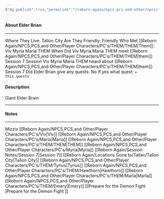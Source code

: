 ```yaml
---
{"dg-publish":true,"permalink":"/reborn-again/npcs-pcs-and-other/npcs/friendly/elder-brian/"}
---
```



#### About Elder Brian
---
Where They Live: Tallon City 
Are They Friendly: Friendly 
Who Met [[Reborn Again/NPCS,PCS,and Other/Player Characters/PC's/THEM/THEM\|Them]]: Viv Myria Maria THEM
When Did Viv Myria Maria THEM meet [[Reborn Again/NPCS,PCS,and Other/Player Characters/PC's/THEM/THEM\|them]]: Session 7
Session Viv Myria Maria THEM heard about [[Reborn Again/NPCS,PCS,and Other/Player Characters/PC's/THEM/THEM\|them]]: Session 7
Did Elder Brian give any quests: No
	If yes what quest: `= this.quests`


#### Description
Giant Elder Brain

---

#### Notes
---
Mizzix
[[Reborn Again/NPCS,PCS,and Other/Player Characters/PC's/Viv\|Viv]]
[[Reborn Again/NPCS,PCS,and Other/Player Characters/PC's/Maria\|Maria]]
[[Reborn Again/NPCS,PCS,and Other/Player Characters/PC's/THEM/THEM\|THEM]]
[[Reborn Again/NPCS,PCS,and Other/Player Characters/PC's/Myria\|Myria]]
[[Reborn Again/Session Notes/Session 7\|Session 7]]
[[Reborn Again/Locations Gone to/Tallan/Tallon City\|Tallon City]]
[[Reborn Again/NPCS,PCS,and Other/Player Characters/PC's/THEM/Tyrius\|Tyrius]]
[[Reborn Again/NPCS,PCS,and Other/Player Characters/PC's/THEM/Hawthorn\|Hawthorn]]
[[Reborn Again/NPCS,PCS,and Other/Player Characters/PC's/THEM/Marla\|Marla]]
[[Reborn Again/NPCS,PCS,and Other/Player Characters/PC's/THEM/Emery\|Emery]]
[[Prepare for the Demon Fight \|Prepare for the Demon Fight ]]
